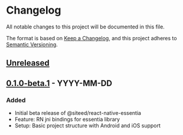 # Changelog

All notable changes to this project will be documented in this file.

The format is based on [Keep a Changelog](https://keepachangelog.com/en/1.0.0/),
and this project adheres to [Semantic Versioning](https://semver.org/spec/v2.0.0.html).

## [Unreleased]

## [0.1.0-beta.1] - YYYY-MM-DD
### Added
- Initial beta release of @siteed/react-native-essentia
- Feature: RN jni bindings for essentia library
- Setup: Basic project structure with Android and iOS support

[Unreleased]: https://github.com/deeeed/expo-audio-stream/compare/@siteed/react-native-essentia@0.1.0-beta.1...HEAD
[0.1.0-beta.1]: https://github.com/deeeed/expo-audio-stream/releases/tag/@siteed/react-native-essentia@0.1.0-beta.1

